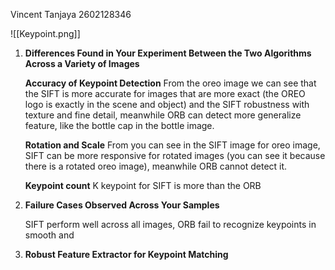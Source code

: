 Vincent Tanjaya
2602128346

![[Keypoint.png]]

1. **Differences Found in Your Experiment Between the Two Algorithms Across a Variety of Images**
   
   **Accuracy of Keypoint Detection**
   From the oreo image we can see that the SIFT is more accurate for images that are more exact  (the OREO logo is exactly in the scene and object) and the SIFT robustness with texture and fine detail, meanwhile ORB can detect more generalize feature, like the bottle cap in the bottle image.
   
   **Rotation and Scale**
   From you can see in the SIFT image for oreo image, SIFT can be more responsive for rotated images (you can see it because there is a rotated oreo image), meanwhile ORB cannot detect it.
   
   **Keypoint count**
   K keypoint for SIFT is more than the ORB

2. **Failure Cases Observed Across Your Samples**
   
   SIFT perform well across all images, 
   ORB fail to recognize keypoints in smooth and 
   
3. **Robust Feature Extractor for Keypoint Matching**